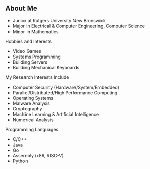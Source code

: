 ## About Me

* Junior at Rutgers University New Brunswick
* Major in Electrical & Computer Engineering, Computer Science
* Minor in Mathematics

Hobbies and Interests
* Video Games
* Systems Programming
* Building Servers
* Building Mechanical Keyboards

My Research Interests Include
* Computer Security (Hardware/System/Embedded)
* Parallel/Distributed/High Performance Computing
* Operating Systems
* Malware Analysis
* Cryptography
* Machine Learning & Artificial Intelligence
* Numerical Analysis

Programming Languages
* C/C++
* Java
* Go
* Assembly (x86, RISC-V) 
* Python
